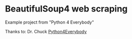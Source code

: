 # BeautifulSoup4 web scraping

Example project from "Python 4 Everybody"

Thanks to: Dr. Chuck [Python4Everybody](https://www.py4e.com/)
